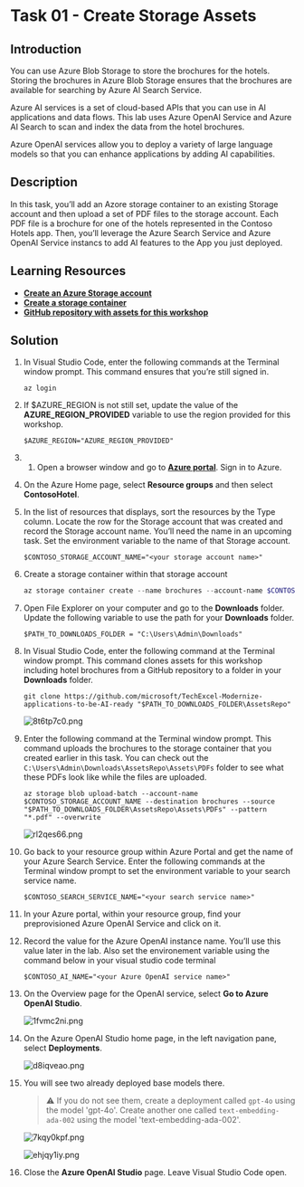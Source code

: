 # Task 01 - Create Storage Assets
<!--- Estimated time: 7 minutes---> 

## Introduction

You can use Azure Blob Storage to store the brochures for the hotels. Storing the brochures in Azure Blob Storage ensures that the brochures are available for searching by Azure AI Search Service.

Azure AI services is a set of cloud-based APIs that you can use in AI applications and data flows. This lab uses Azure OpenAI Service and Azure AI Search to scan and index the data from the hotel brochures. 

Azure OpenAI services allow you to deploy a variety of large language models so that you can enhance applications by adding AI capabilities.

## Description

In this task, you’ll add an Azore storage container to an existing Storage account and then upload a set of PDF files to the storage account. Each PDF file is a brochure for one of the hotels represented in the Contoso Hotels app. Then, you’ll leverage the Azure Search Service and Azure OpenAI Service instancs to add AI features to the App you just deployed.

## Learning Resources

- [**Create an Azure Storage account**](https://learn.microsoft.com/en-us/training/modules/create-azure-storage-account/ )
- [**Create a storage container**](https://learn.microsoft.com/en-us/training/modules/create-azure-storage-account/5-exercise-create-a-storage-account)
- [**GitHub repository with assets for this workshop**](https://github.com/microsoft/TechExcel-Modernize-applications-to-be-AI-ready )

## Solution

1. In Visual Studio Code, enter the following commands at the Terminal window prompt. This command ensures that you’re still signed in.

    ```
    az login
    ```

1. If $AZURE_REGION is not still set, update the value of the **AZURE_REGION_PROVIDED** variable to use the region provided for this workshop.

    ```
    $AZURE_REGION="AZURE_REGION_PROVIDED"
    ```

1. 1. Open a browser window and go to [**Azure portal**](https://portal.azure.com). Sign in to Azure.

1. On the Azure Home page, select **Resource groups** and then select **ContosoHotel**.

1. In the list of resources that displays, sort the resources by the Type column. Locate the row for the Storage account that was created and record the Storage account name. You’ll need the name in an upcoming task. Set the environment variable to the name of that Storage account.
   
    ```
    $CONTOSO_STORAGE_ACCOUNT_NAME="<your storage account name>"
    ```

1. Create a storage container within that storage account
    ```powershell
    az storage container create --name brochures --account-name $CONTOSO_STORAGE_ACCOUNT_NAME
    ``` 

1.  Open File Explorer on your computer and go to the **Downloads** folder. Update the following variable to use the path for your **Downloads** folder.

    ```
    $PATH_TO_DOWNLOADS_FOLDER = "C:\Users\Admin\Downloads"
    ```

1. In Visual Studio Code, enter the following command at the Terminal window prompt. This command clones assets for this workshop including hotel brochures from a GitHub repository to a folder in your **Downloads** folder. 

    ```
    git clone https://github.com/microsoft/TechExcel-Modernize-applications-to-be-AI-ready "$PATH_TO_DOWNLOADS_FOLDER\AssetsRepo"
    ```

    ![8t6tp7c0.png](../../media/8t6tp7c0.png)


1. Enter the following command at the Terminal window prompt. This command uploads the brochures to the storage container that you created earlier in this task. You can check out the `C:\Users\Admin\Downloads\AssetsRepo\Assets\PDFs` folder to see what these PDFs look like while the files are uploaded.

    ```
    az storage blob upload-batch --account-name $CONTOSO_STORAGE_ACCOUNT_NAME --destination brochures --source "$PATH_TO_DOWNLOADS_FOLDER\AssetsRepo\Assets\PDFs" --pattern "*.pdf" --overwrite
    ```

    ![rl2qes66.png](../../media/rl2qes66.png)


1. Go back to your resource group within Azure Portal and get the name of your Azure Search Service. Enter the following commands at the Terminal window prompt to set the environment variable to your search service name.

    ```
    $CONTOSO_SEARCH_SERVICE_NAME="<your search service name>"
    ```

1. In your Azure portal, within your resource group, find your preprovisioned Azure OpenAI Service and click on it.

1. Record the value for the Azure OpenAI instance name. You’ll use this value later in the lab. Also set the environement variable using the command below in your visual studio code terminal

    ```
    $CONTOSO_AI_NAME="<your Azure OpenAI service name>"
    ```

1. On the Overview page for the OpenAI service, select **Go to Azure OpenAI Studio**.

    ![1fvmc2ni.png](../../media/1fvmc2ni.png)

1. On the Azure OpenAI Studio home page, in the left navigation pane, select **Deployments**.

    ![d8iqveao.png](../../media/d8iqveao.png)

1. You will see two already deployed base models there. 

    > :warning: If you do not see them, create a deployment called `gpt-4o` using the model 'gpt-4o'. Create another one called `text-embedding-ada-002` using the model 'text-embedding-ada-002'.
    
    ![7kqy0kpf.png](../../media/7kqy0kpf.png)

    ![ehjqy1iy.png](../../media/ehjqy1iy.png)

1. Close the **Azure OpenAI Studio** page. Leave Visual Studio Code open. 